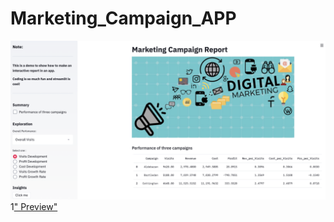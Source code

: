 # Marketing_Campaign_APP
!["Home Page"](https://github.com/Ivyw1219/Marketing_Campaign_APP/blob/master/App_Preview.png)
1[" Preview"](https://github.com/Ivyw1219/Marketing_Campaign_APP/blob/master/app-preview.gif)
